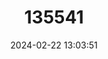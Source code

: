 ---
title: "135541"
category: "Barbatula quignardi"
draft: false
date: 2024-02-22 13:03:51
languages:
  French: ["Loche du Lez"]
  English: ["Lez Stone Loach"]
---